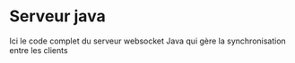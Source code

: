 # Serveur java

Ici le code complet du serveur websocket Java qui gère la synchronisation entre les clients